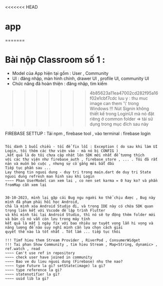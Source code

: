 <<<<<<< HEAD

# app
=======
# Bài nộp Classroom số 1 : 
- Model của App hiện tại gồm : User , Community 
- UI : đăng nhập, màn hình chính, drawer UI , profile UI, community UI
- Chức năng đã hoàn thiện : đăng nhập, tìm kiếm
>>>>>>> 4b85623a11ea47002cd282f95a16f02e1cbf7cdc
luu y : thu muc image can them '\\' trong Windows
!!! Nút Signin không thiết kế trong LoginUI mà nó đặt riêng ở common folder => tái sử dụng trong mục đích sau này 

FIREBASE SETTUP : 
Tải npm , firebase tool , 
vào terminal : firebase login 
~~~~ flutterfire configure : can reopen lai VScode thi moi add FirebaseFire vao trong project 

Tôi dành 1 buổi chiều - tối để fix lỗi : Exception ( do sau khi làm UI Login, tôi thêm các thư viện vào - mà nó bị CONFIG )
,kết quả là do tôi chưa cập nhật lên SDK mới nhất để tương thích
với các thư viện như firebase_auth , firebase_store , ... . Tôi đã rất nản và muốn bỏ cuộc , nhưng sự cố gắng mới bắt đầu
Tiếp tục phần sau ...
Lay thong tin nguoi dung - duy tri trong main.dart de duy tri State nguoi dung refresh man hinh sau khi Login  
~~~~ Phan UserModel can xem lai , co nen set karma = 0 hay ko? và phần fromMap cần xem lại 


30-10-2023, mình lại gặp cái Bug ngu người ko thể chịu được , Bug này mình đã phạm phải hồi học Android, 
chả là mình xóa Android Studio đi, và trong IDE này có chứa SDK quan trọng liên kết với Vscode để lập trình Flutter
và khi mình tải lại Android Studio, thì nó sẽ tự động thêm folder mới và bản cũ nó vẫn còn lưu trong máy tính 
kết quả là mất 1 ngày fix với bao nhiêu sự tuyệt vọng lẫn hi vọng và năng lượng để não suy nghĩ mình cần lựa chọn cách giải
quyết thế nào là tốt nhất . Tốt lắm ... tiếp tục thôi

!!! Timf hieu them Stream Provider , RiverPod , ConsumerWidget 
!!! Tai phan Show Community , tim hieu Stream , Map<String, dynamic> , ref.watch , read
~~~~ Can't use ref in repository 
~~~~ check user have joined in community
~~~~ Bao ve du lieu nguoi dung (Firebase) nhu the nao?
~~~~ type Future la gi? setState(image) la gi?
~~~~ type reference la gi?
~~~~ statenotifier la gi?
~~~~ uuid lib la gi?
